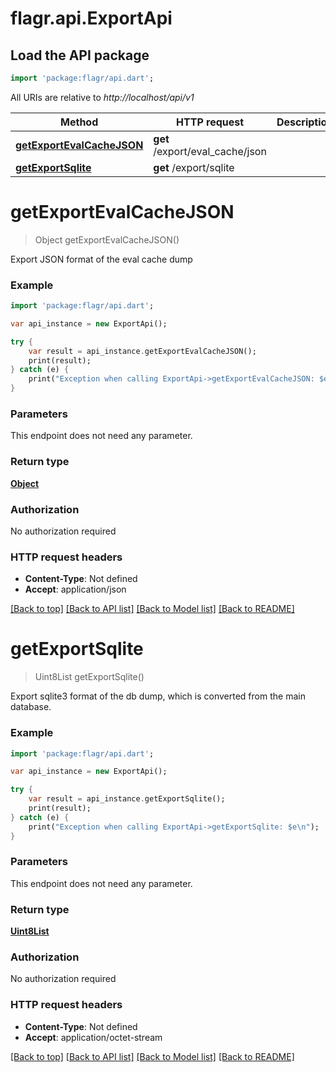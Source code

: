 # flagr.api.ExportApi

## Load the API package
```dart
import 'package:flagr/api.dart';
```

All URIs are relative to *http://localhost/api/v1*

Method | HTTP request | Description
------------- | ------------- | -------------
[**getExportEvalCacheJSON**](ExportApi.md#getExportEvalCacheJSON) | **get** /export/eval_cache/json | 
[**getExportSqlite**](ExportApi.md#getExportSqlite) | **get** /export/sqlite | 


# **getExportEvalCacheJSON**
> Object getExportEvalCacheJSON()



Export JSON format of the eval cache dump

### Example 
```dart
import 'package:flagr/api.dart';

var api_instance = new ExportApi();

try { 
    var result = api_instance.getExportEvalCacheJSON();
    print(result);
} catch (e) {
    print("Exception when calling ExportApi->getExportEvalCacheJSON: $e\n");
}
```

### Parameters
This endpoint does not need any parameter.

### Return type

[**Object**](Object.md)

### Authorization

No authorization required

### HTTP request headers

 - **Content-Type**: Not defined
 - **Accept**: application/json

[[Back to top]](#) [[Back to API list]](../README.md#documentation-for-api-endpoints) [[Back to Model list]](../README.md#documentation-for-models) [[Back to README]](../README.md)

# **getExportSqlite**
> Uint8List getExportSqlite()



Export sqlite3 format of the db dump, which is converted from the main database.

### Example 
```dart
import 'package:flagr/api.dart';

var api_instance = new ExportApi();

try { 
    var result = api_instance.getExportSqlite();
    print(result);
} catch (e) {
    print("Exception when calling ExportApi->getExportSqlite: $e\n");
}
```

### Parameters
This endpoint does not need any parameter.

### Return type

[**Uint8List**](Uint8List.md)

### Authorization

No authorization required

### HTTP request headers

 - **Content-Type**: Not defined
 - **Accept**: application/octet-stream

[[Back to top]](#) [[Back to API list]](../README.md#documentation-for-api-endpoints) [[Back to Model list]](../README.md#documentation-for-models) [[Back to README]](../README.md)

